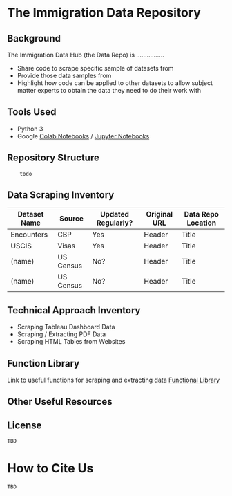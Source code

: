 # The Immigration Data Repository 

## Background 
The Immigration Data Hub (the Data Repo) is ................
* Share code to scrape specific sample of datasets from
* Provide those data samples from
* Highlight how code can be applied to other datasets to allow subject matter experts to obtain the data they need to do their work with

## Tools Used
* Python 3
* Google [Colab Notebooks](https://colab.research.google.com/notebooks/intro.ipynb) / [Jupyter Notebooks](https://jupyter-notebook-beginner-guide.readthedocs.io/en/latest/what_is_jupyter.html)

## Repository Structure 
```
    todo 
```

## Data Scraping Inventory 

| Dataset Name      | Source | Updated Regularly? | Original URL      | Data Repo Location |
| ----------- | ----------- | --- | ----------- | ----------- |
| Encounters      | CBP       | Yes | Header      | Title       |
| USCIS   | Visas        | Yes | Header      | Title       |
| (name)   | US Census        | No? | Header      | Title       |
| (name)   | US Census        | No? | Header      | Title       |



## Technical Approach Inventory 
* Scraping Tableau Dashboard Data
* Scraping / Extracting PDF Data
* Scraping HTML Tables from Websites


## Function Library
Link to useful functions for scraping and extracting data [Functional Library](TBD)

## Other Useful Resources 


## License 
    TBD 


# How to Cite Us 
    TBD 
